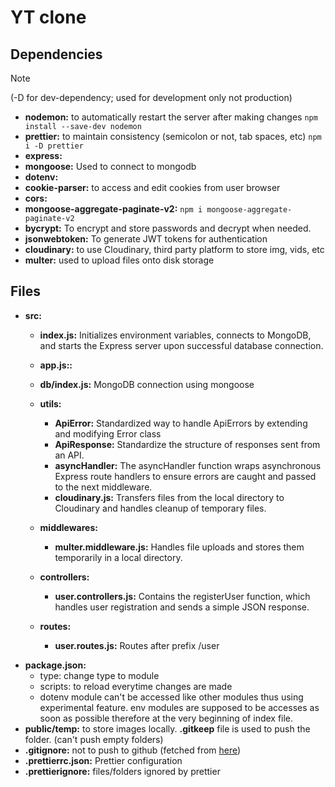 # YT clone

## Dependencies
> [!NOTE]  
> (-D for dev-dependency; used for development only not production)
- **nodemon:** to automatically restart the server after making changes `npm install --save-dev nodemon`
- **prettier:** to maintain consistency (semicolon or not, tab spaces, etc) `npm i -D prettier`
- **express:**
- **mongoose:** Used to connect to mongodb
- **dotenv:**
- **cookie-parser:** to access and edit cookies from user browser
- **cors:**
- **mongoose-aggregate-paginate-v2:** `npm i mongoose-aggregate-paginate-v2`
- **bycrypt:** To encrypt and store passwords and decrypt when needed.
- **jsonwebtoken:** To generate JWT tokens for authentication
- **cloudinary:** to use Cloudinary, third party platform to store img, vids, etc
- **multer:** used to upload files onto disk storage

## Files
+ **src:**
    - **index.js:** Initializes environment variables, connects to MongoDB, and starts the Express server upon successful database connection.

    - **app.js::** 

    - **db/index.js:** MongoDB connection using mongoose

    - **utils:**
        - **ApiError:** Standardized way to handle ApiErrors by extending and modifying Error class
        - **ApiResponse:** Standardize the structure of responses sent from an API.
        - **asyncHandler:** The asyncHandler function wraps asynchronous Express route handlers to ensure errors are caught and passed to the next middleware.
        - **cloudinary.js:** Transfers files from the local directory to Cloudinary and handles cleanup of temporary files.
    
    - **middlewares:**
        - **multer.middleware.js:** Handles file uploads and stores them temporarily in a local directory.

    - **controllers:**
        - **user.controllers.js:** Contains the registerUser function, which handles user registration and sends a simple JSON response.

    - **routes:**
        - **user.routes.js:** Routes after prefix /user

- **package.json:** 
    - type: change type to module
    - scripts: to reload everytime changes are made
    - dotenv module can't be accessed like other modules thus using experimental feature. env modules are supposed to be accesses as soon as possible therefore at the very beginning of index file.
- **public/temp:** to store images locally. **.gitkeep** file is used to push the folder. (can't push empty folders)
- **.gitignore:** not to push to github (fetched from [here](https://mrkandreev.name/snippets/gitignore-generator/#Node))
- **.prettierrc.json:** Prettier configuration
- **.prettierignore:** files/folders ignored by prettier
